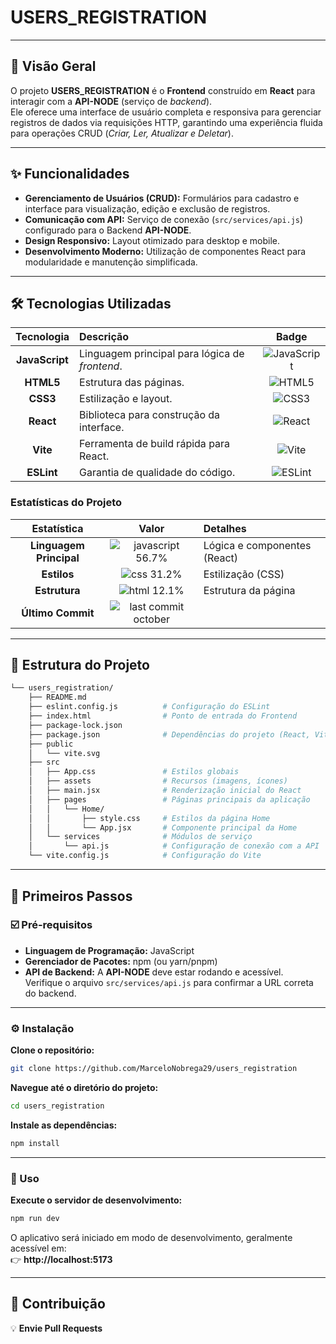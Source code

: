 
# USERS_REGISTRATION

---

## 📍 Visão Geral

O projeto **USERS_REGISTRATION** é o **Frontend** construído em **React** para interagir com a **API-NODE** (serviço de *backend*).  
Ele oferece uma interface de usuário completa e responsiva para gerenciar registros de dados via requisições HTTP, garantindo uma experiência fluida para operações CRUD (*Criar, Ler, Atualizar e Deletar*).

---

## ✨ Funcionalidades

- **Gerenciamento de Usuários (CRUD):** Formulários para cadastro e interface para visualização, edição e exclusão de registros.  
- **Comunicação com API:** Serviço de conexão (`src/services/api.js`) configurado para o Backend **API-NODE**.  
- **Design Responsivo:** Layout otimizado para desktop e mobile.  
- **Desenvolvimento Moderno:** Utilização de componentes React para modularidade e manutenção simplificada.  

---

## 🛠️ Tecnologias Utilizadas

| Tecnologia | Descrição | Badge |
| :---: | :--- | :---: |
| **JavaScript** | Linguagem principal para lógica de *frontend*. | ![JavaScript](https://img.shields.io/badge/JavaScript-F7DF1E?style=for-the-badge&logo=javascript&logoColor=black) |
| **HTML5** | Estrutura das páginas. | ![HTML5](https://img.shields.io/badge/HTML5-E34F26?style=for-the-badge&logo=html5&logoColor=white) |
| **CSS3** | Estilização e layout. | ![CSS3](https://img.shields.io/badge/CSS3-1572B6?style=for-the-badge&logo=css3&logoColor=white) |
| **React** | Biblioteca para construção da interface. | ![React](https://img.shields.io/badge/React-61DAFB?style=for-the-badge&logo=react&logoColor=black) |
| **Vite** | Ferramenta de build rápida para React. | ![Vite](https://img.shields.io/badge/Vite-646CFF?style=for-the-badge&logo=vite&logoColor=white) |
| **ESLint** | Garantia de qualidade do código. | ![ESLint](https://img.shields.io/badge/ESLint-4B32C3?style=for-the-badge&logo=eslint&logoColor=white) |

### Estatísticas do Projeto

| Estatística | Valor | Detalhes |
| :---: | :---: | :--- |
| **Linguagem Principal** | ![javascript 56.7%](https://img.shields.io/badge/JavaScript-56.7%25-yellow) | Lógica e componentes (React) |
| **Estilos** | ![css 31.2%](https://img.shields.io/badge/CSS-31.2%25-blue) | Estilização (CSS) |
| **Estrutura** | ![html 12.1%](https://img.shields.io/badge/HTML-12.1%25-orange) | Estrutura da página |
| **Último Commit** | ![last commit october](https://img.shields.io/github/last-commit/MarceloNobrega29/users_registration?style=default&logo=git&logoColor=white&color=0080ff) | 

---

## 📁 Estrutura do Projeto

```sh
└── users_registration/
    ├── README.md
    ├── eslint.config.js          # Configuração do ESLint
    ├── index.html                # Ponto de entrada do Frontend
    ├── package-lock.json
    ├── package.json              # Dependências do projeto (React, Vite)
    ├── public
    │   └── vite.svg
    ├── src
    │   ├── App.css               # Estilos globais
    │   ├── assets                # Recursos (imagens, ícones)
    │   ├── main.jsx              # Renderização inicial do React
    │   ├── pages                 # Páginas principais da aplicação
    │   │   └── Home/
    │   │       ├── style.css     # Estilos da página Home
    │   │       └── App.jsx       # Componente principal da Home
    │   └── services              # Módulos de serviço
    │       └── api.js            # Configuração de conexão com a API
    └── vite.config.js            # Configuração do Vite
```

---

## 🚀 Primeiros Passos

### ☑️ Pré-requisitos

- **Linguagem de Programação:** JavaScript  
- **Gerenciador de Pacotes:** npm (ou yarn/pnpm)  
- **API de Backend:** A **API-NODE** deve estar rodando e acessível.  
  Verifique o arquivo `src/services/api.js` para confirmar a URL correta do backend.  

---

### ⚙️ Instalação

**Clone o repositório:**
```bash
git clone https://github.com/MarceloNobrega29/users_registration
```

**Navegue até o diretório do projeto:**
```bash
cd users_registration
```

**Instale as dependências:**
```bash
npm install
```

---

### 🤖 Uso

**Execute o servidor de desenvolvimento:**
```bash
npm run dev
```

O aplicativo será iniciado em modo de desenvolvimento, geralmente acessível em:  
👉 **http://localhost:5173**

---

## 🔰 Contribuição

💡 **Envie Pull Requests**

